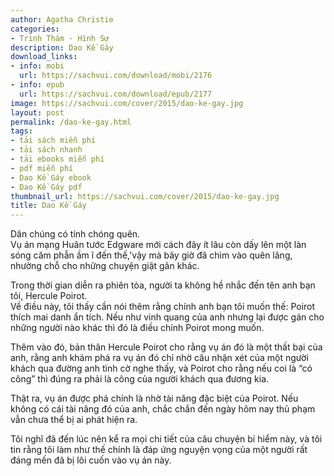 ```yaml
---
author: Agatha Christie
categories:
- Trinh Thám - Hình Sự
description: Dao Kề Gáy
download_links:
- info: mobi
  url: https://sachvui.com/download/mobi/2176
- info: epub
  url: https://sachvui.com/download/epub/2177
image: https://sachvui.com/cover/2015/dao-ke-gay.jpg
layout: post
permalink: /dao-ke-gay.html
tags:
- tải sách miễn phí
- tải sách nhanh
- tải ebooks miễn phí
- pdf miễn phí
- Dao Kề Gáy ebook
- Dao Kề Gáy pdf
thumbnail_url: https://sachvui.com/cover/2015/dao-ke-gay.jpg
title: Dao Kề Gáy
---
```


 <div class="item-desc text-justify"> <p>Dân chúng có tính chóng quên.<br>Vụ án mạng Huân tước Edgware mới cách đây ít lâu còn dấy lên một làn sóng căm phẫn ầm ĩ đến thế,’vậy mà bây giờ đã chìm vào quên lãng, nhường chỗ cho những chuyện giật gân khác.</p><p>Trong thời gian diễn ra phiên tòa, người ta không hề nhắc đến tên anh bạn tôi, Hercule Poirot.<br>Về điều này, tôi thấy cần nói thêm rằng chính anh bạn tôi muốn thế: Poirot thích mai danh ẩn tích. Nếu như vinh quang của anh nhưng lại được gán cho những người nào khác thì đó là điều chính Poirot mong muốn.</p><p>Thêm vào đó, bản thân Hercule Poirot cho rằng vụ án đó là một thất bại của anh, rằng anh khám phá ra vụ án đó chỉ nhờ câu nhận xét của một người khách qua đường anh tình cờ nghe thấy, và Poirot cho rằng nếu coi là “có công” thì đúng ra phải là công của người khách qua đương kia.</p><p>Thật ra, vụ án được phá chính là nhờ tài năng đặc biệt của Poirot. Nếu không có cái tài năng đó của anh, chắc chắn đến ngày hôm nay thủ phạm vẫn chưa thể bị ai phát hiện ra.</p><p>Tôi nghĩ đã đến lúc nên kể ra mọi chi tiết của câu chuyện bí hiểm này, và tôi tin rằng tôi làm như thế chính là đáp ứng nguyện vọng của một người rất đáng mến đã bị lôi cuốn vào vụ án này.</p> </div>